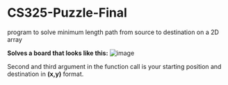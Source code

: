 # CS325-Puzzle-Final
program to solve minimum length path from source to destination on a 2D array

**Solves a board that looks like this:**
![image](https://user-images.githubusercontent.com/81127430/212569276-f6a66a14-ca1c-4c8a-883d-b6629b9414ff.png)

Second and third argument in the function call is your starting position and destination in **(x,y)** format.
